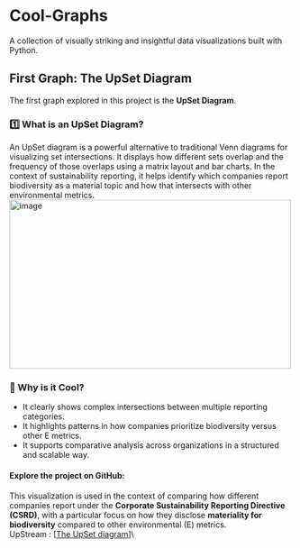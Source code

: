 # Cool-Graphs
A collection of visually striking and insightful data visualizations built with Python.

## First Graph: The UpSet Diagram

The first graph explored in this project is the **UpSet Diagram**. 

### 1️⃣ What is an UpSet Diagram?

An UpSet diagram is a powerful alternative to traditional Venn diagrams for visualizing set intersections. It displays how different sets overlap and the frequency of those overlaps using a matrix layout and bar charts. In the context of sustainability reporting, it helps identify which companies report biodiversity as a material topic and how that intersects with other environmental metrics.  \
<img width="500" height="300" alt="image" src="https://github.com/user-attachments/assets/6190e0b0-1981-47d4-8144-f463da9bdb69" /> 


### 🤘 Why is it Cool?

- It clearly shows complex intersections between multiple reporting categories.
- It highlights patterns in how companies prioritize biodiversity versus other E metrics.
- It supports comparative analysis across organizations in a structured and scalable way.


#### Explore the project on GitHub:
This visualization is used in the context of comparing how different companies report under the **Corporate Sustainability Reporting Directive (CSRD)**, with a particular focus on how they disclose **materiality for biodiversity** compared to other environmental (E) metrics. \
UpStream : [[The UpSet diagram](https://github.com/olgamariavalenti/Cool-Graphs/blob/main/ESRS_E4_DEA.ipynb)]\
